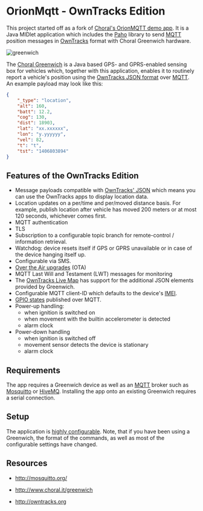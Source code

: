 OrionMqtt - OwnTracks Edition
=============================

This project started off as a fork of [Choral's OrionMQTT demo app](https://github.com/Choralthings/OrionMqtt). It is a Java MIDlet application which includes the [Paho] library to send [MQTT] position messages in [OwnTracks] format with Choral Greenwich hardware.

![greenwich](assets/gw.png)

The [Choral Greenwich](http://www.choral.it/greenwich) is a Java based GPS- and GPRS-enabled sensing box for vehicles which, together with this application, enables it to routinely report a vehicle's position using the [OwnTracks JSON format](https://github.com/owntracks/owntracks/wiki/JSON) over [MQTT]. An example payload may look like this:

```json
{
    "_type": "location",
    "alt": 160,
    "batt": 12.2,
    "cog": 130,
    "dist": 18903,
    "lat": "xx.xxxxxx",
    "lon": "y.yyyyyy",
    "vel": 82,
    "t": "t",
    "tst": "1406803894"
}
```

Features of the OwnTracks Edition
---------------------------------

* Message payloads compatible with [OwnTracks' JSON](https://github.com/owntracks/owntracks/wiki/JSON) which means you can use the OwnTracks apps to display location data.
* Location updates on a per/time and per/moved distance basis. For example, publish location after vehicle has moved 200 meters or at most 120 seconds, whichever comes first.
* MQTT authentication
* TLS
* Subscription to a configurable topic branch for remote-control / information retrieval.
* Watchdog: device resets itself if GPS or GPRS unavailable or in case of the device hanging itself up.
* Configurable via SMS.
* [Over the Air upgrades](manual/OTAP.md) (OTA)
* MQTT Last Will and Testament (LWT) messages for monitoring
* The [OwnTracks Live Map](https://github.com/owntracks/contrib/tree/master/osm-leaf) has support for the additional JSON elements provided by Greenwich.
* Configurable MQTT client-ID which defaults to the device's [IMEI](http://en.wikipedia.org/wiki/International_Mobile_Station_Equipment_Identity).
* [GPIO states](manual/GPIO.md) published over MQTT.
* Power-up handling:
  - when ignition is switched on
  - when movement with the builtin accelerometer is detected
  - alarm clock
* Power-down handling
  - when ignition is switched off
  - movement sensor detects the device is stationary
  - alarm clock

Requirements
------------

The app requires a Greenwich device as well as an [MQTT] broker such as [Mosquitto](http://mosquitto.org) or [HiveMQ](http://www.hivemq.com). Installing the app onto an existing Greenwich requires a serial connection.

Setup
-----

The application is [highly configurable](README_settings.md). Note, that if you have been using a Greenwich, the format of the commands, as well as most of the configurable settings have changed.

Resources
---------

* http://mosquitto.org/
* http://www.choral.it/greenwich
* http://owntracks.org

  [MQTT]: http://mqtt.org
  [Paho]: http://www.eclipse.org/paho/
  [OwnTracks]: http://owntracks.org
